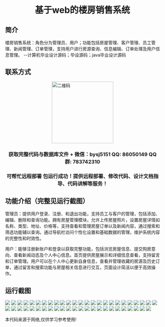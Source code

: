 <p><h1 align="center">基于web的楼房销售系统</h1></p>

## 简介
楼房销售系统：角色分为管理员、用户；功能包括房屋管理、客户管理、员工管理、新闻管理、订单管理，支持用户进行房源查询、信息编辑、订单处理及用户信息管理。    --计算机毕业设计源码；毕设源码；java毕业设计源码


## 联系方式
<img src="https://bs-1329754181.cos.ap-shanghai.myqcloud.com/wx.jpg" alt="二维码" style="display: block; margin: 0 auto;" width="200px">
<p><h3 align="center">获取完整代码与数据库文件 + 微信：bysj5151 QQ: 86050149 QQ群: 783742310</h3></p>
<p><h3 align="center">可帮忙远程部署 包运行成功！提供远程部署、修改代码、设计文档指导、代码讲解等服务！</h3></p>

## 功能介绍（完整见运行截图）
管理员：提供用户登录、注册、和退出功能，支持员工与客户的管理，包括添加、编辑、删除和查询功能。拥有房屋管理模块，允许上传房屋照片，设置房屋详情如名称、类型、地址、价格等，支持查看和管理房屋订单以及新闻内容，通过搜索和筛选功能辅以查询。通过导航栏访问个性化设置和基础数据的管理，维护系统内容的完整性和时效性。

用户：能够注册新账户和登录以获取完整功能，包括浏览房屋信息、提交购房意向、查看新闻动态及个人中心信息。首页提供房屋展示和详细信息查看，支持留言和订单管理。用户可以在个人中心更新自身信息，查看并管理收藏的房源及历史订单，通过留言和搜索功能与房屋相关信息进行交互，页面设计简洁以便于高效操作。


## 运行截图
![](https://bs-1329754181.cos.ap-shanghai.myqcloud.com/ssm/webBuildingSalesSystem/img/001.jpg)
![](https://bs-1329754181.cos.ap-shanghai.myqcloud.com/ssm/webBuildingSalesSystem/img/002.jpg)
![](https://bs-1329754181.cos.ap-shanghai.myqcloud.com/ssm/webBuildingSalesSystem/img/003.jpg)
![](https://bs-1329754181.cos.ap-shanghai.myqcloud.com/ssm/webBuildingSalesSystem/img/004.jpg)
![](https://bs-1329754181.cos.ap-shanghai.myqcloud.com/ssm/webBuildingSalesSystem/img/005.jpg)
![](https://bs-1329754181.cos.ap-shanghai.myqcloud.com/ssm/webBuildingSalesSystem/img/006.jpg)
![](https://bs-1329754181.cos.ap-shanghai.myqcloud.com/ssm/webBuildingSalesSystem/img/007.jpg)
![](https://bs-1329754181.cos.ap-shanghai.myqcloud.com/ssm/webBuildingSalesSystem/img/008.jpg)
![](https://bs-1329754181.cos.ap-shanghai.myqcloud.com/ssm/webBuildingSalesSystem/img/009.jpg)
![](https://bs-1329754181.cos.ap-shanghai.myqcloud.com/ssm/webBuildingSalesSystem/img/010.jpg)
![](https://bs-1329754181.cos.ap-shanghai.myqcloud.com/ssm/webBuildingSalesSystem/img/011.jpg)
![](https://bs-1329754181.cos.ap-shanghai.myqcloud.com/ssm/webBuildingSalesSystem/img/012.jpg)
![](https://bs-1329754181.cos.ap-shanghai.myqcloud.com/ssm/webBuildingSalesSystem/img/013.jpg)
![](https://bs-1329754181.cos.ap-shanghai.myqcloud.com/ssm/webBuildingSalesSystem/img/014.jpg)
![](https://bs-1329754181.cos.ap-shanghai.myqcloud.com/ssm/webBuildingSalesSystem/img/015.jpg)
![](https://bs-1329754181.cos.ap-shanghai.myqcloud.com/ssm/webBuildingSalesSystem/img/016.jpg)
![](https://bs-1329754181.cos.ap-shanghai.myqcloud.com/ssm/webBuildingSalesSystem/img/017.jpg)
![](https://bs-1329754181.cos.ap-shanghai.myqcloud.com/ssm/webBuildingSalesSystem/img/018.jpg)
![](https://bs-1329754181.cos.ap-shanghai.myqcloud.com/ssm/webBuildingSalesSystem/img/019.jpg)
![](https://bs-1329754181.cos.ap-shanghai.myqcloud.com/ssm/webBuildingSalesSystem/img/020.jpg)
![](https://bs-1329754181.cos.ap-shanghai.myqcloud.com/ssm/webBuildingSalesSystem/img/021.jpg)
![](https://bs-1329754181.cos.ap-shanghai.myqcloud.com/ssm/webBuildingSalesSystem/img/022.jpg)
![](https://bs-1329754181.cos.ap-shanghai.myqcloud.com/ssm/webBuildingSalesSystem/img/023.jpg)
![](https://bs-1329754181.cos.ap-shanghai.myqcloud.com/ssm/webBuildingSalesSystem/img/024.jpg)
![](https://bs-1329754181.cos.ap-shanghai.myqcloud.com/ssm/webBuildingSalesSystem/img/025.jpg)
![](https://bs-1329754181.cos.ap-shanghai.myqcloud.com/ssm/webBuildingSalesSystem/img/026.jpg)
![](https://bs-1329754181.cos.ap-shanghai.myqcloud.com/ssm/webBuildingSalesSystem/img/027.jpg)
![](https://bs-1329754181.cos.ap-shanghai.myqcloud.com/ssm/webBuildingSalesSystem/img/028.jpg)
![](https://bs-1329754181.cos.ap-shanghai.myqcloud.com/ssm/webBuildingSalesSystem/img/029.jpg)
![](https://bs-1329754181.cos.ap-shanghai.myqcloud.com/ssm/webBuildingSalesSystem/img/030.jpg)
![](https://bs-1329754181.cos.ap-shanghai.myqcloud.com/ssm/webBuildingSalesSystem/img/031.jpg)
![](https://bs-1329754181.cos.ap-shanghai.myqcloud.com/ssm/webBuildingSalesSystem/img/032.jpg)
![](https://bs-1329754181.cos.ap-shanghai.myqcloud.com/ssm/webBuildingSalesSystem/img/033.jpg)
![](https://bs-1329754181.cos.ap-shanghai.myqcloud.com/ssm/webBuildingSalesSystem/img/034.jpg)
![](https://bs-1329754181.cos.ap-shanghai.myqcloud.com/ssm/webBuildingSalesSystem/img/035.jpg)
![](https://bs-1329754181.cos.ap-shanghai.myqcloud.com/ssm/webBuildingSalesSystem/img/036.jpg)
![](https://bs-1329754181.cos.ap-shanghai.myqcloud.com/ssm/webBuildingSalesSystem/img/037.jpg)
![](https://bs-1329754181.cos.ap-shanghai.myqcloud.com/ssm/webBuildingSalesSystem/img/038.jpg)
![](https://bs-1329754181.cos.ap-shanghai.myqcloud.com/ssm/webBuildingSalesSystem/img/039.jpg)
![](https://bs-1329754181.cos.ap-shanghai.myqcloud.com/ssm/webBuildingSalesSystem/img/040.jpg)
![](https://bs-1329754181.cos.ap-shanghai.myqcloud.com/ssm/webBuildingSalesSystem/img/041.jpg)
![](https://bs-1329754181.cos.ap-shanghai.myqcloud.com/ssm/webBuildingSalesSystem/img/042.jpg)
![](https://bs-1329754181.cos.ap-shanghai.myqcloud.com/ssm/webBuildingSalesSystem/img/043.jpg)
![](https://bs-1329754181.cos.ap-shanghai.myqcloud.com/ssm/webBuildingSalesSystem/img/044.jpg)
![](https://bs-1329754181.cos.ap-shanghai.myqcloud.com/ssm/webBuildingSalesSystem/img/045.jpg)
![](https://bs-1329754181.cos.ap-shanghai.myqcloud.com/ssm/webBuildingSalesSystem/img/046.jpg)
![](https://bs-1329754181.cos.ap-shanghai.myqcloud.com/ssm/webBuildingSalesSystem/img/047.jpg)
![](https://bs-1329754181.cos.ap-shanghai.myqcloud.com/ssm/webBuildingSalesSystem/img/048.jpg)
![](https://bs-1329754181.cos.ap-shanghai.myqcloud.com/ssm/webBuildingSalesSystem/img/049.jpg)

<p>本代码来源于网络,仅供学习参考使用!</p>
